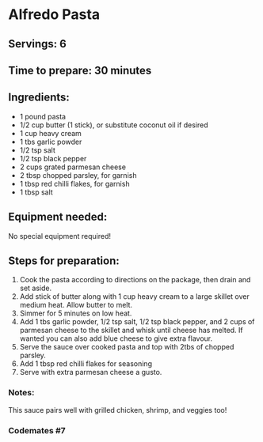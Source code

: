 # Alfredo Pasta

## Servings: 6

## Time to prepare: 30 minutes 

## Ingredients:
- 1 pound pasta
- 1/2 cup butter (1 stick), or substitute coconut oil if desired
- 1 cup heavy cream
- 1 tbs garlic powder
- 1/2 tsp salt
- 1/2 tsp black pepper
- 2 cups grated parmesan cheese
- 2 tbsp chopped parsley, for garnish
- 1 tbsp red chilli flakes, for garnish
- 1 tbsp salt

## Equipment needed:
No special equipment required!


## Steps for preparation:
1. Cook the pasta according to directions on the package, then drain and set aside. 
2. Add stick of butter along with 1 cup heavy cream to a large skillet over medium heat. Allow butter to melt.
3. Simmer for 5 minutes on low heat.
4. Add 1 tbs garlic powder, 1/2 tsp salt, 1/2 tsp black pepper, and 2 cups of parmesan cheese to the skillet and whisk until cheese has melted. If wanted you can also add blue cheese to give extra flavour.
5. Serve the sauce over cooked pasta and top with 2tbs of chopped parsley.
6. Add 1 tbsp red chilli flakes for seasoning
7. Serve with extra parmesan cheese a gusto.


### Notes:
This sauce pairs well with grilled chicken, shrimp, and veggies too!


### Codemates #7
